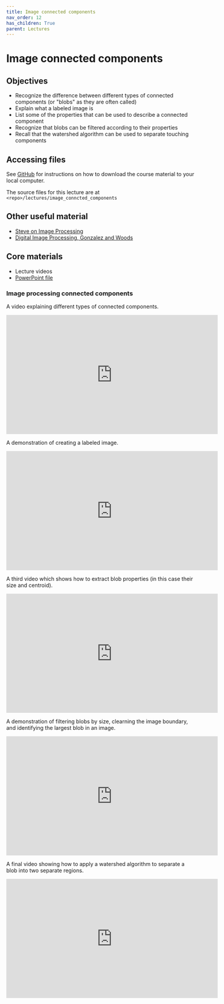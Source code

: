 ```yaml
---
title: Image connected components
nav_order: 12
has_children: True
parent: Lectures
---
```


# Image connected components

## Objectives

+ Recognize the difference between different types of connected components (or "blobs" as they are often called)
+ Explain what a labeled image is
+ List some of the properties that can be used to describe a connected component
+ Recognize that blobs can be filtered according to their properties
+ Recall that the watershed algorithm can be used to separate touching components

## Accessing files

See [GitHub](../../GitHub/GitHub.html) for instructions on how to download the course material to your local computer.

The source files for this lecture are at `<repo>/lectures/image_conncted_components`

## Other useful material

+ [Steve on Image Processing](https://blogs.mathworks.com/steve/)
+ [Digital Image Processing, Gonzalez and Woods](https://www.google.com/books/edition/_/738oAQAAMAAJ?hl=en&gbpv=1)

## Core materials

+ Lecture videos
+ [PowerPoint file](lectures/image_connected_components/image_processing_connected_components.pptx)

### Image processing connected components

A video explaining different types of connected components.

<iframe width="560" height="315" src="https://uky.yuja.com/V/Video?v=2946871&node=10201543&a=357543063&preload=false" frameborder="0" webkitallowfullscreen mozallowfullscreen allowfullscreen></iframe>

A demonstration of creating a labeled image.

<iframe width="560" height="315" src="https://uky.yuja.com/V/Video?v=2946864&node=10201531&a=712056749&preload=false" frameborder="0" webkitallowfullscreen mozallowfullscreen allowfullscreen></iframe>

A third video which shows how to extract blob properties (in this case their size and centroid).

<iframe width="560" height="315" src="https://uky.yuja.com/V/Video?v=2946853&node=10201511&a=65441249&preload=false" frameborder="0" webkitallowfullscreen mozallowfullscreen allowfullscreen></iframe>

A demonstration of filtering blobs by size, clearning the image boundary, and identifying the largest blob in an image.

<iframe width="560" height="315" src="https://uky.yuja.com/V/Video?v=2946839&node=10201486&a=1190663258&preload=false" frameborder="0" webkitallowfullscreen mozallowfullscreen allowfullscreen></iframe>

A final video showing how to apply a watershed algorithm to separate a blob into two separate regions.

<iframe width="560" height="315" src="https://uky.yuja.com/V/Video?v=2946841&node=10201489&a=485199923&preload=false" frameborder="0" webkitallowfullscreen mozallowfullscreen allowfullscreen></iframe>